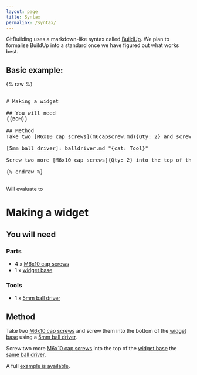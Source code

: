 ```yaml
---
layout: page
title: Syntax
permalink: /syntax/
---
```


GitBuilding uses a markdown-like syntax called [BuildUp]({{site.baseurl}}/syntax/buildup). We plan to formalise BuildUp into a standard once we have figured out what works best.

## Basic example:

{% raw %}
<pre class="example-block">

# Making a widget

## You will need
{{BOM}}

## Method
Take two [M6x10 cap screws](m6capscrew.md){Qty: 2} and screw them into the bottom of the [widget base](base.md){Qty:1} using a [5mm ball driver]{Qty: 1}.

[5mm ball driver]: balldriver.md "{cat: Tool}"

Screw two more [M6x10 cap screws]{Qty: 2} into the top of the [widget base] the [same ball driver][5mm ball driver]{Qty: 1}.

{% endraw %}

</pre>

Will evaluate to

<div class="example" markdown="1">

# Making a widget

## You will need


### Parts

* 4 x  [M6x10 cap screws]
* 1 x  [widget base]


### Tools

* 1 x  [5mm ball driver]


## Method
Take two [M6x10 cap screws] and screw them into the bottom of the [widget base] using a [5mm ball driver].

Screw two more [M6x10 cap screws] into the top of the [widget base] the [same ball driver][5mm ball driver].

[5mm ball driver]:balldriver
[M6x10 cap screws]:m6capscrew
[widget base]:base

</div >


A full [example is available](https://gitlab.com/bath_open_instrumentation_group/git-building-example).
